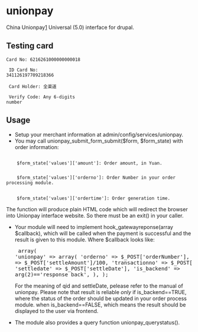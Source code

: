 unionpay
========

China Unionpay[1] Universal (5.0) interface for drupal.


Testing card
------------
<code>Card No: 6216261000000000018<p/>
ID Card No: 341126197709218366<p/>
Card Holder: 全渠道<p/>
Verify Code: Any 6-digits number</code>

Usage
-----
* Setup your merchant information at admin/config/services/unionpay.
* You may call unionpay_submit_form_submit($form, $form_state) with order information:

<code>
    $form_state['values']['amount']: Order amount, in Yuan.<p/>
    $form_state['values']['orderno']: Order Number in your order processing module.<p/>
    $form_state['values']['ordertime']: Order generation time.</code>
    
  The function will produce plain HTML code which will redirect the browser into Unionpay interface website.
  So there must be an exit() in your caller.

* Your module will need to implement hook_gatewayreponse(array $callback), which will be called
  when the payment is successful and the result is given to this module. Where $callback looks like:<pre>
    array(
		'unionpay' => array(
			'orderno' => $_POST['orderNumber'],
			'amount' => $_POST['settleAmount']/100,
			'transactionno' => $_POST['qid'],
			'settledate' => $_POST['settleDate'],
			'is_backend' => arg(2)=='response_back',
		),
	);</pre>

  For the meaning of qid and settleDate, pelease refer to the manual of unionpay.
  Please note that result is reliable *only* if is_backend==TRUE, where the status of the order should be
  updated in your order process module. when is_backend==FALSE, which means the result should be displayed
  to the user via frontend.

* The module also provides a query function unionpay_querystatus().

[1]: https://online.unionpay.com
